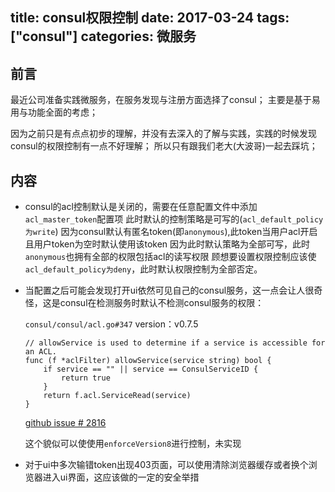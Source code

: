 title: consul权限控制
date: 2017-03-24
tags: ["consul"]
categories:
  微服务
---
## 前言 ##
最近公司准备实践微服务，在服务发现与注册方面选择了consul；
主要是基于易用与功能全面的考虑；

因为之前只是有点点初步的理解，并没有去深入的了解与实践，实践的时候发现consul的权限控制有一点不好理解；
所以只有跟我们老大(大波哥)一起去踩坑；

## 内容 ##

* 
    consul的acl控制默认是关闭的，需要在任意配置文件中添加`acl_master_token`配置项
    此时默认的控制策略是可写的(`acl_default_policy为write`)
    因为consul默认有匿名token(即`anonymous`),此token当用户acl开启且用户token为空时默认使用该token
    因为此时默认策略为全部可写，此时`anonymous`也拥有全部的权限包括acl的读写权限
    顾想要设置权限控制应该使`acl_default_policy为deny`，此时默认权限控制为全部否定。

* 
    当配置之后可能会发现打开ui依然可见自己的consul服务，这一点会让人很奇怪，这是consul在检测服务时默认不检测consul服务的权限：

    `consul/consul/acl.go#347` version：v0.7.5
    ```
    // allowService is used to determine if a service is accessible for an ACL.
    func (f *aclFilter) allowService(service string) bool {
        if service == "" || service == ConsulServiceID {
            return true
        }
        return f.acl.ServiceRead(service)
    }
    ```
    [github issue # 2816](https://github.com/hashicorp/consul/issues/2816)

    这个貌似可以使使用`enforceVersion8`进行控制，未实现


* 
    对于ui中多次输错token出现403页面，可以使用清除浏览器缓存或者换个浏览器进入ui界面，这应该做的一定的安全举措




